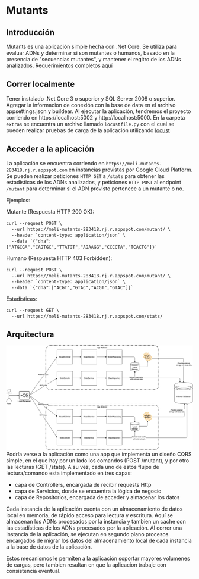 # Mutants

## Introducción
Mutants es una aplicación simple hecha con .Net Core. Se utiliza para evaluar ADNs y determinar si son mutantes o humanos, basado en la presencia de "secuencias mutantes", y mantener el regitro de los ADNs analizados.
Requerimientos completos [aquí](https://github.com/fadibrace/mutants-meli/blob/master/extras/requirements.pdf)

## Correr localmente

Tener instalado .Net Core 3 o superior y SQL Server 2008 o superior.
Agregar la informacion de conexión con la base de data en el archivo appsettings.json y buildear.
Al ejecutar la aplicación, tendremos el proyecto corriendo en https://localhost:5002 y http://localhost:5000.
En la carpeta `extras` se encuentra un archivo llamado `locustfile.py` con el cual se pueden realizar pruebas de carga de la aplicación utilizando [locust](https://locust.io/)

## Acceder a la aplicación
La aplicación se encuentra corriendo en `https://meli-mutants-283418.rj.r.appspot.com` en instancias provistas por Google Cloud Platform.
Se pueden realizar peticiones `HTTP GET` a `/stats` para obtener las estadísticas de los ADNs analizados, y peticiones `HTTP POST` al endpoint `/mutant` para determinar si el ADN provisto pertenece a un mutante o no.

Ejemplos:

Mutante (Respuesta HTTP 200 OK):
```
curl --request POST \
  --url https://meli-mutants-283418.rj.r.appspot.com/mutant/ \
  --header `content-type: application/json` \
  --data `{"dna":["ATGCGA","CAGTGC","TTATGT","AGAAGG","CCCCTA","TCACTG"]}`
```
Humano (Respuesta HTTP 403 Forbidden):
```
curl --request POST \
  --url https://meli-mutants-283418.rj.r.appspot.com/mutant/ \
  --header `content-type: application/json` \
  --data `{"dna":["ACGT","GTAC","ACGT","GTAC"]}`
```
Estadísticas:
```
curl --request GET \
  --url https://meli-mutants-283418.rj.r.appspot.com/stats/
```


## Arquitectura
![mutants architecture overview](extras/architecture.png "Architecture overview")
Podría verse a la aplicación como una app que implementa un diseño CQRS simple, en el que hay por un lado los comandos (POST /mutant), y por otro las lecturas (GET /stats).
A su vez, cada uno de estos flujos de lectura/comando esta implementado en tres capas:
- capa de Controllers, encargada de recibir requests Http
- capa de Servicios, donde se encuentra la lógica de negocio
- capa de Repositorios, encargada de acceder y almacenar los datos

Cada instancia de la aplicación cuenta con un almacenamiento de datos local en memoria, de rápido acceso para lectura y escritura.
Aquí se almacenan los ADNs procesados por la instancia y tambien un cache con las estadísticas de los ADNs procesados por la aplicación.
Al correr una instancia de la aplicación, se ejecutan en segundo plano procesos encargados de migrar los datos del almacenamiento local de cada instancia a la base de datos de la aplicación.

Estos mecanismos le permiten a la aplicación soportar mayores volumenes de cargas, pero tambien resultan en que la aplicacion trabaje con consistencia eventual.
